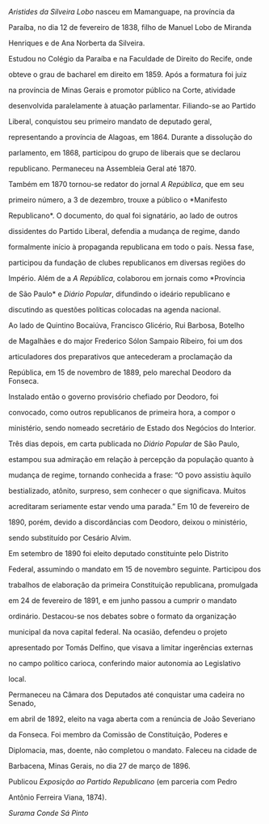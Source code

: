 

*Aristides da Silveira Lobo* nasceu em Mamanguape, na província da

Paraíba, no dia 12 de fevereiro de 1838, filho de Manuel Lobo de Miranda

Henriques e de Ana Norberta da Silveira.



Estudou no Colégio da Paraíba e na Faculdade de Direito do Recife, onde

obteve o grau de bacharel em direito em 1859. Após a formatura foi juiz

na província de Minas Gerais e promotor público na Corte, atividade

desenvolvida paralelamente à atuação parlamentar. Filiando-se ao Partido

Liberal, conquistou seu primeiro mandato de deputado geral,

representando a província de Alagoas, em 1864. Durante a dissolução do

parlamento, em 1868, participou do grupo de liberais que se declarou

republicano. Permaneceu na Assembleia Geral até 1870.



Também em 1870 tornou-se redator do jornal *A República*, que em seu

primeiro número, a 3 de dezembro, trouxe a público o *Manifesto

Republicano*. O documento, do qual foi signatário, ao lado de outros

dissidentes do Partido Liberal, defendia a mudança de regime, dando

formalmente início à propaganda republicana em todo o país. Nessa fase,

participou da fundação de clubes republicanos em diversas regiões do

Império. Além de a *A República*, colaborou em jornais como *Província

de São Paulo* e *Diário Popular*, difundindo o ideário republicano e

discutindo as questões políticas colocadas na agenda nacional.



Ao lado de Quintino Bocaiúva, Francisco Glicério, Rui Barbosa, Botelho

de Magalhães e do major Frederico Sólon Sampaio Ribeiro, foi um dos

articuladores dos preparativos que antecederam a proclamação da

República, em 15 de novembro de 1889, pelo marechal Deodoro da Fonseca.

Instalado então o governo provisório chefiado por Deodoro, foi

convocado, como outros republicanos de primeira hora, a compor o

ministério, sendo nomeado secretário de Estado dos Negócios do Interior.

Três dias depois, em carta publicada no *Diário Popular* de São Paulo,

estampou sua admiração em relação à percepção da população quanto à

mudança de regime, tornando conhecida a frase: “O povo assistiu àquilo

bestializado, atônito, surpreso, sem conhecer o que significava. Muitos

acreditaram seriamente estar vendo uma parada.” Em 10 de fevereiro de

1890, porém, devido a discordâncias com Deodoro, deixou o ministério,

sendo substituído por Cesário Alvim.



Em setembro de 1890 foi eleito deputado constituinte pelo Distrito

Federal, assumindo o mandato em 15 de novembro seguinte. Participou dos

trabalhos de elaboração da primeira Constituição republicana, promulgada

em 24 de fevereiro de 1891, e em junho passou a cumprir o mandato

ordinário. Destacou-se nos debates sobre o formato da organização

municipal da nova capital federal. Na ocasião, defendeu o projeto

apresentado por Tomás Delfino, que visava a limitar ingerências externas

no campo político carioca, conferindo maior autonomia ao Legislativo

local.



Permaneceu na Câmara dos Deputados até conquistar uma cadeira no Senado,

em abril de 1892, eleito na vaga aberta com a renúncia de João Severiano

da Fonseca. Foi membro da Comissão de Constituição, Poderes e

Diplomacia, mas, doente, não completou o mandato. Faleceu na cidade de

Barbacena, Minas Gerais, no dia 27 de março de 1896.



Publicou *Exposição ao Partido Republicano* (em parceria com Pedro

Antônio Ferreira Viana, 1874).



*Surama Conde Sá Pinto*



